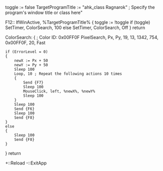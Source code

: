 toggle := false
TargetProgramTitle := "ahk_class Ragnarok" ; Specify the program's window title or class here"

F12::
IfWinActive, %TargetProgramTitle%
{
    toggle := !toggle
    if (toggle)
        SetTimer, ColorSearch, 100
    else
        SetTimer, ColorSearch, Off
}
return

ColorSearch:
{
    ; Color ID: 0x00FF0F
    PixelSearch, Px, Py, 19, 13, 1342, 754, 0x00FF0F, 20, Fast

    if (ErrorLevel = 0)
    {
        newX := Px + 50
        newY := Py + 50
        Sleep 100
        Loop, 10 ; Repeat the following actions 10 times
        {
            Send {F7}
            Sleep 100
            MouseClick, left, %newX%, %newY%
            Sleep 100
        }
		Sleep 100
        Send {F6}
        Sleep 100
        Send {F8}
    }
    else
    {
        Sleep 100
        Send {F8}
    }
}
return

+::Reload
-::ExitApp
